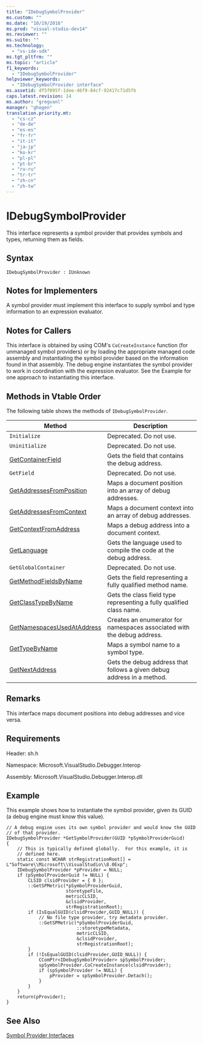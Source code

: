 ```yaml
---
title: "IDebugSymbolProvider"
ms.custom: ""
ms.date: "10/19/2016"
ms.prod: "visual-studio-dev14"
ms.reviewer: ""
ms.suite: ""
ms.technology: 
  - "vs-ide-sdk"
ms.tgt_pltfrm: ""
ms.topic: "article"
f1_keywords: 
  - "IDebugSymbolProvider"
helpviewer_keywords: 
  - "IDebugSymbolProvider interface"
ms.assetid: df5f095f-1dee-46f9-84cf-92417c71d5fb
caps.latest.revision: 14
ms.author: "gregvanl"
manager: "ghogen"
translation.priority.mt: 
  - "cs-cz"
  - "de-de"
  - "es-es"
  - "fr-fr"
  - "it-it"
  - "ja-jp"
  - "ko-kr"
  - "pl-pl"
  - "pt-br"
  - "ru-ru"
  - "tr-tr"
  - "zh-cn"
  - "zh-tw"
---
```

# IDebugSymbolProvider
This interface represents a symbol provider that provides symbols and types, returning them as fields.  
  
## Syntax  
  
```  
IDebugSymbolProvider : IUnknown  
```  
  
## Notes for Implementers  
 A symbol provider must implement this interface to supply symbol and type information to an expression evaluator.  
  
## Notes for Callers  
 This interface is obtained by using COM's `CoCreateInstance` function (for unmanaged symbol providers) or by loading the appropriate managed code assembly and instantiating the symbol provider based on the information found in that assembly. The debug engine instantiates the symbol provider to work in coordination with the expression evaluator. See the Example for one approach to instantiating this interface.  
  
## Methods in Vtable Order  
 The following table shows the methods of `IDebugSymbolProvider`.  
  
|Method|Description|  
|------------|-----------------|  
|`Initialize`|Deprecated. Do not use.|  
|`Uninitialize`|Deprecated. Do not use.|  
|[GetContainerField](../extensibility-debugger-reference/idebugsymbolprovider--getcontainerfield.md)|Gets the field that contains the debug address.|  
|`GetField`|Deprecated. Do not use.|  
|[GetAddressesFromPosition](../extensibility-debugger-reference/idebugsymbolprovider--getaddressesfromposition.md)|Maps a document position into an array of debug addresses.|  
|[GetAddressesFromContext](../extensibility-debugger-reference/idebugsymbolprovider--getaddressesfromcontext.md)|Maps a document context into an array of debug addresses.|  
|[GetContextFromAddress](../extensibility-debugger-reference/idebugsymbolprovider--getcontextfromaddress.md)|Maps a debug address into a document context.|  
|[GetLanguage](../extensibility-debugger-reference/idebugsymbolprovider--getlanguage.md)|Gets the language used to compile the code at the debug address.|  
|`GetGlobalContainer`|Deprecated. Do not use.|  
|[GetMethodFieldsByName](../extensibility-debugger-reference/idebugsymbolprovider--getmethodfieldsbyname.md)|Gets the field representing a fully qualified method name.|  
|[GetClassTypeByName](../extensibility-debugger-reference/idebugsymbolprovider--getclasstypebyname.md)|Gets the class field type representing a fully qualified class name.|  
|[GetNamespacesUsedAtAddress](../extensibility-debugger-reference/idebugsymbolprovider--getnamespacesusedataddress.md)|Creates an enumerator for namespaces associated with the debug address.|  
|[GetTypeByName](../extensibility-debugger-reference/idebugsymbolprovider--gettypebyname.md)|Maps a symbol name to a symbol type.|  
|[GetNextAddress](../extensibility-debugger-reference/idebugsymbolprovider--getnextaddress.md)|Gets the debug address that follows a given debug address in a method.|  
  
## Remarks  
 This interface maps document positions into debug addresses and vice versa.  
  
## Requirements  
 Header: sh.h  
  
 Namespace: Microsoft.VisualStudio.Debugger.Interop  
  
 Assembly: Microsoft.VisualStudio.Debugger.Interop.dll  
  
## Example  
 This example shows how to instantiate the symbol provider, given its GUID (a debug engine must know this value).  
  
```cpp#  
// A debug engine uses its own symbol provider and would know the GUID  
// of that provider.  
IDebugSymbolProvider *GetSymbolProvider(GUID *pSymbolProviderGuid)  
{  
    // This is typically defined globally.  For this example, it is  
    // defined here.  
    static const WCHAR strRegistrationRoot[] = L"Software\\Microsoft\\VisualStudio\\8.0Exp";  
    IDebugSymbolProvider *pProvider = NULL;  
    if (pSymbolProviderGuid != NULL) {  
        CLSID clsidProvider = { 0 };  
        ::GetSPMetric(*pSymbolProviderGuid,  
                      storetypeFile,  
                      metricCLSID,  
                      &clsidProvider,  
                      strRegistrationRoot);  
        if (IsEqualGUID(clsidProvider,GUID_NULL)) {  
            // No file type provider, try metadata provider.  
            ::GetSPMetric(*pSymbolProviderGuid,  
                          ::storetypeMetadata,  
                          metricCLSID,  
                          &clsidProvider,  
                          strRegistrationRoot);  
        }  
        if (!IsEqualGUID(clsidProvider,GUID_NULL)) {  
            CComPtr<IDebugSymbolProvider> spSymbolProvider;  
            spSymbolProvider.CoCreateInstance(clsidProvider);  
            if (spSymbolProvider != NULL) {  
                pProvider = spSymbolProvider.Detach();  
            }  
        }  
    }  
    return(pProvider);  
}  
```  
  
## See Also  
 [Symbol Provider Interfaces](../extensibility-debugger-reference/symbol-provider-interfaces.md)